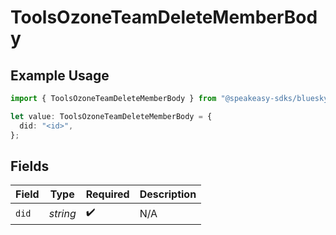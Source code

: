 # ToolsOzoneTeamDeleteMemberBody

## Example Usage

```typescript
import { ToolsOzoneTeamDeleteMemberBody } from "@speakeasy-sdks/bluesky/models/operations";

let value: ToolsOzoneTeamDeleteMemberBody = {
  did: "<id>",
};
```

## Fields

| Field              | Type               | Required           | Description        |
| ------------------ | ------------------ | ------------------ | ------------------ |
| `did`              | *string*           | :heavy_check_mark: | N/A                |